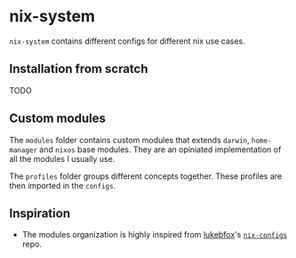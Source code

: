 # nix-system

`nix-system` contains different configs for different nix use cases.

## Installation from scratch

TODO

## Custom modules

The `modules` folder contains custom modules that extends `darwin`, `home-manager` and `nixos` base modules. They are an opiniated implementation of all the modules I usually use.

The `profiles` folder groups different concepts together. These profiles are then imported in the `configs`.

## Inspiration

- The modules organization is highly inspired from [lukebfox](https://github.com/lukebfox)'s [`nix-configs`](https://github.com/lukebfox/nix-configs) repo.
